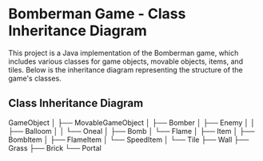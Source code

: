 # Bomberman Game - Class Inheritance Diagram

This project is a Java implementation of the Bomberman game, which includes various classes for game objects, movable objects, items, and tiles. Below is the inheritance diagram representing the structure of the game's classes.

## Class Inheritance Diagram


GameObject
│
├── MovableGameObject
│   ├── Bomber
│   ├── Enemy
│   │   ├── Balloom
│   │   └── Oneal
│   ├── Bomb
│   └── Flame
│
├── Item
│   ├── BombItem
│   ├── FlameItem
│   └── SpeedItem
│
└── Tile
    ├── Wall
    ├── Grass
    ├── Brick
    └── Portal

